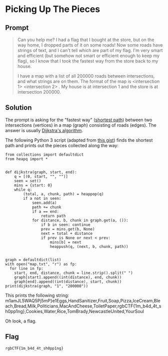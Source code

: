 Picking Up The Pieces
=====================

Prompt
------

> Can you help me? I had a flag that I bought at the store, but on the way
> home, I dropped parts of it on some roads! Now some roads have strings of text,
> and I can't tell which are part of my flag. I'm very smart and efficient (but
> somehow not smart or efficient enough to keep my flag), so I know that I took
> the fastest way from the store back to my house.
>
> I have a map with a list of all 200000 roads between intersections, and what
> strings are on them. The format of the map is <intersection 1> <intersection
> 2> <distance> <string on the road>. My house is at intersection 1 and the
> store is at intersection 200000.


Solution
--------

The prompt is asking for the "fastest way" ([shortest
path](https://en.wikipedia.org/wiki/Shortest_path_problem)) between two
intersections (vertices) in a map (graph) consisting of roads (edges). The
answer is usually [Dijkstra's
algorithm](https://en.wikipedia.org/wiki/Dijkstra%27s_algorithm).

The following Python 3 script (adapted from [this
gist](https://gist.github.com/kachayev/5990802)) finds the shortest path and
prints out the pieces collected along the way:

    from collections import defaultdict
    from heapq import *


    def dijkstra(graph, start, end):
        q = [(0, start, "", "")]
        seen = set()
        mins = {start: 0}
        while q:
            (total, a, chunk, path) = heappop(q)
            if a not in seen:
                seen.add(a)
                path += chunk
                if a == end:
                    return path
                for distance, b, chunk in graph.get(a, ()):
                    if b in seen: continue
                    prev = mins.get(b, None)
                    next = total + distance
                    if prev is None or next < prev:
                        mins[b] = next
                        heappush(q, (next, b, chunk, path))


    graph = defaultdict(list)
    with open("map.txt", "r") as fp:
      for line in fp:
        start, end, distance, chunk = line.strip().split(" ")
        graph[start].append((int(distance), end, chunk))
        graph[end].append((int(distance), start, chunk))
    print(dijkstra(graph, "1", "200000"))

This prints the following string:
    m1amJL5WAQ5Pj5mP}e1Eggs,HandSanitizer,Fruit,Soap,Pizza,IceCream,Bleach,Bread,Milk,Politicians,MacAndCheese,ToiletPaper,rgbCTF{1m_b4d_4t_sh0pp1ng},Cookies,Water,Rice,TomBrady,NewcastleUnited,YourSoul

Oh look, a flag.


Flag
----

`rgbCTF{1m_b4d_4t_sh0pp1ng}`
